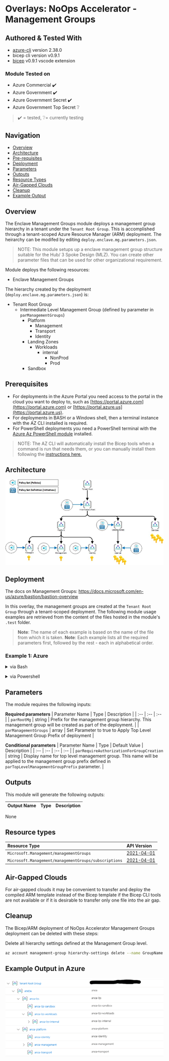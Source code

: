 # Overlays: NoOps Accelerator - Management Groups

## Authored & Tested With

* [azure-cli](https://docs.microsoft.com/en-us/cli/azure/install-azure-cli) version 2.38.0
* bicep cli version v0.9.1
* [bicep](https://marketplace.visualstudio.com/items?itemName=ms-azuretools.vscode-bicep) v0.9.1 vscode extension

### Module Tested on

* Azure Commercial ✔️
* Azure Government ✔️
* Azure Government Secret ✔️
* Azure Government Top Secret ❔

> ✔️ = tested,  ❔= currently testing

## Navigation

* [Overview](#overview)
* [Architecture](#architecture)
* [Pre-requisites](#pre-requisites)
* [Deployment](#deployment)
* [Parameters](#parameters)
* [Outputs](#Outputs)
* [Resource Types](#Resource-Types)
* [Air-Gapped Clouds](#air-gapped-clouds)
* [Cleanup](#cleanup)
* [Example Output](#example-output-in-azure)

## Overview

The Enclave Management Groups module deploys a management group hierarchy in a tenant under the `Tenant Root Group`.  This is accomplished through a tenant-scoped Azure Resource Manager (ARM) deployment.  The heirarchy can be modifed by editing `deploy.enclave.mg.parameters.json`.

>NOTE: This module setups up a enclave management group structure suitable for the Hub/ 3 Spoke Design (MLZ). You can create other parameter files that can be used for other organizational requirement.

Module deploys the following resources:

* Enclave Management Groups

The hierarchy created by the deployment (`deploy.enclave.mg.parameters.json`) is:

* Tenant Root Group
  * Intermediate Level Management Group (defined by parameter in `parManagementGroups`)
    * Platform
      * Management
      * Transport
      * Identity
    * Landing Zones
      * Workloads
        * internal
          * NonProd
          * Prod
    * Sandbox

## Prerequisites

* For deployments in the Azure Portal you need access to the portal in the cloud you want to deploy to, such as [https://portal.azure.com](https://portal.azure.com) or [https://portal.azure.us](https://portal.azure.us).
* For deployments in BASH or a Windows shell, then a terminal instance with the AZ CLI installed is required.
* For PowerShell deployments you need a PowerShell terminal with the [Azure Az PowerShell module](https://docs.microsoft.com/en-us/powershell/azure/what-is-azure-powershell) installed.

> NOTE: The AZ CLI will automatically install the Bicep tools when a command is run that needs them, or you can manually install them following the [instructions here.](https://docs.microsoft.com/en-us/azure/azure-resource-manager/bicep/install#azure-cli)

## Architecture

![Enclave Management Groups](../../../../docs/media/MgmtGroups_Policies_v0.1.jpg)

## Deployment

The docs on Management Groups: <https://docs.microsoft.com/en-us/azure/bastion/bastion-overview>

In this overlay, the management groups are created at the `Tenant Root Group` through a tenant-scoped deployment.
The following module usage examples are retrieved from the content of the files hosted in the module's `.test` folder.
   >**Note**: The name of each example is based on the name of the file from which it is taken.
   >**Note**: Each example lists all the required parameters first, followed by the rest - each in alphabetical order.

<h3>Example 1: Azure</h3>

<details>

<summary>via Bash</summary>

```bash
# For Azure global regions
az deployment mg create \
   --template-file overlays/management-groups/anoa.lz.mg.bicep \
   --parameters @overlays/management-groups/anoa.lz.mg.parameters.json \
   --location 'eastus'
```

```bash
# For Azure IL regions
az deployment mg create \
  --template-file overlays/management-groups/anoa.lz.mg.bicep \
  --parameters @overlays/management-groups/anoa.lz.mg.parameters.json \
  --location 'usgovvirginia'
```

</details>
<p>

<details>

<summary>via Powershell</summary>

```powershell
# For Azure global regions
New-AzManagementGroupDeployment `
  -ManagementGroupId xxxxxxx-xxxx-xxxxxx-xxxxx-xxxx
  -TemplateFile overlays/management-groups/anoa.lz.mg.bicepp `
  -TemplateParameterFile overlays/management-groups/anoa.lz.mg.parameters.json `
  -Location 'eastus'
```

OR

```powershell
# For Azure IL regions
New-AzManagementGroupDeployment `
  -ManagementGroupId xxxxxxx-xxxx-xxxxxx-xxxxx-xxxx
  -TemplateFile overlays/management-groups/anoa.lz.mg.bicepp `
  -TemplateParameterFile overlays/management-groups/anoa.lz.mg.parameters.json `
  -Location  'usgovvirginia'
```
</details>
<p>

## Parameters

The module requires the following inputs:

**Required parameters**
| Parameter Name | Type | Description |
| :-- | :-- | :-- |
| `parRootMg` | string | Prefix for the management group hierarchy.  This management group will be created as part of the deployment. |
| `parManagementGroups` | array   | Set Parameter to true to Apply Top Level Management Group Prefix of deployment |

**Conditional parameters**
| Parameter Name | Type | Default Value | Description |
| :-- | :-- | :-- | :-- |
| `parRequireAuthorizationForGroupCreation` | string | Display name for top level management group.  This name will be applied to the management group prefix defined in `parTopLevelManagementGroupPrefix` parameter. |

## Outputs

This module will generate the following outputs:

| Output Name | Type | Description |
| :-- | :-- | :-- |
None

## Resource types

| Resource Type | API Version |
| :-- | :-- |
| `Microsoft.Management/managementGroups` | [2021-04-01](https://docs.microsoft.com/en-us/azure/templates/Microsoft.Management/2021-04-01/managementGroups) |
| `Microsoft.Management/managementGroups/subscriptions` | [2021-04-01](https://docs.microsoft.com/en-us/azure/templates/Microsoft.Management/2021-04-01/managementGroups/subscriptions) |

## Air-Gapped Clouds

For air-gapped clouds it may be convenient to transfer and deploy the compiled ARM template instead of the Bicep template if the Bicep CLI tools are not available or if it is desirable to transfer only one file into the air gap.

## Cleanup

The Bicep/ARM deployment of NoOps Accelerator Management Groups deployment can be deleted with these steps:

Delete all hierarchy settings defined at the Management Group level.

```bash
az account management-group hierarchy-settings delete --name GroupName
```

## Example Output in Azure

![Example Deployment Output](media/mgExampleDeploymentOutput.png "Example Deployment Output in Azure global regions")
